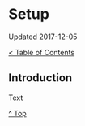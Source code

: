<head>
</head>

# Setup

Updated 2017-12-05

[< Table of Contents][0]

## Introduction

Text

[^ Top][99]

[0]: ../README.md
[99]: README.md
